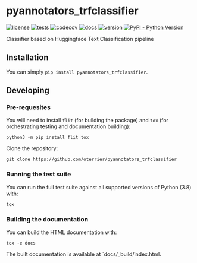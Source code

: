 # pyannotators_trfclassifier

[![license](https://img.shields.io/github/license/oterrier/pyannotators_trfclassifier)](https://github.com/oterrier/pyannotators_trfclassifier/blob/master/LICENSE)
[![tests](https://github.com/oterrier/pyannotators_trfclassifier/workflows/tests/badge.svg)](https://github.com/oterrier/pyannotators_trfclassifier/actions?query=workflow%3Atests)
[![codecov](https://img.shields.io/codecov/c/github/oterrier/pyannotators_trfclassifier)](https://codecov.io/gh/oterrier/pyannotators_trfclassifier)
[![docs](https://img.shields.io/readthedocs/pyannotators_trfclassifier)](https://pyannotators_trfclassifier.readthedocs.io)
[![version](https://img.shields.io/pypi/v/pyannotators_trfclassifier)](https://pypi.org/project/pyannotators_trfclassifier/)
[![PyPI - Python Version](https://img.shields.io/pypi/pyversions/pyannotators_trfclassifier)](https://pypi.org/project/pyannotators_trfclassifier/)

Classifier based on Huggingface Text Classification pipeline

## Installation

You can simply `pip install pyannotators_trfclassifier`.

## Developing

### Pre-requesites

You will need to install `flit` (for building the package) and `tox` (for orchestrating testing and documentation building):

```
python3 -m pip install flit tox
```

Clone the repository:

```
git clone https://github.com/oterrier/pyannotators_trfclassifier
```

### Running the test suite

You can run the full test suite against all supported versions of Python (3.8) with:

```
tox
```

### Building the documentation

You can build the HTML documentation with:

```
tox -e docs
```

The built documentation is available at `docs/_build/index.html.
